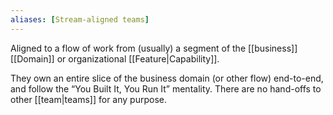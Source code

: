 ```yaml
---
aliases: [Stream-aligned teams]
---
```


Aligned to a flow of work from (usually) a segment of the [[business]] [[Domain]] or organizational [[Feature|Capability]].

They own an entire slice of the business domain (or other flow) end-to-end, and follow the “You Built It, You Run It” mentality. There are no hand-offs to other [[team|teams]] for any purpose.
